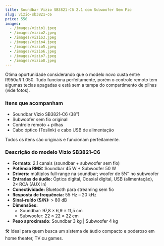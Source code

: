 ```yaml
---
title: Soundbar Vizio SB3821‑C6 2.1 com Subwoofer Sem Fio
slug: vizio-sb3821-c6
price: 550
images:
  - /images/vizio1.jpeg
  - /images/vizio2.jpeg
  - /images/vizio3.jpeg
  - /images/vizio4.jpeg
  - /images/vizio5.jpeg
  - /images/vizio6.jpeg
  - /images/vizio7.jpeg
  - /images/vizio8.jpeg
---
```


Ótima oportunidade considerando que o modelo novo custa entre R$ 950 e R$ 1.050.
Tudo funciona perfeitamente, porém o controle remoto tem algumas teclas apagadas e está sem a tampa do compartimento de pilhas (vide fotos).

### Itens que acompanham
- Soundbar Vizio SB3821‑C6 (38″)
- Subwoofer sem fio original
- Controle remoto + pilhas
- Cabo óptico (Toslink) e cabo USB de alimentação

Todos os itens são originais e funcionam perfeitamente.

### Descrição do modelo Vizio SB3821‑C6

- **Formato:** 2.1 canais (soundbar + subwoofer sem fio)
- **Potência RMS:** Soundbar 45 W + Subwoofer 50 W
- **Drivers:** múltiplos full‑range na soundbar; woofer de 5¼″ no subwoofer
- **Entradas de áudio:** Óptica digital, Coaxial digital, USB (alimentação), 2× RCA (AUX In)
- **Conectividade:** Bluetooth para streaming sem fio
- **Resposta de frequência:** 55 Hz – 20 kHz
- **Sinal‑ruído (S/N):** > 80 dB
- **Dimensões:**
  - Soundbar: 97,8 × 6,9 × 11,5 cm
  - Subwoofer: 22 × 22 × 22 cm
- **Peso aproximado:** Soundbar 3 kg | Subwoofer 4 kg

🛠 Ideal para quem busca um sistema de áudio compacto e poderoso em home theater, TV ou games.
